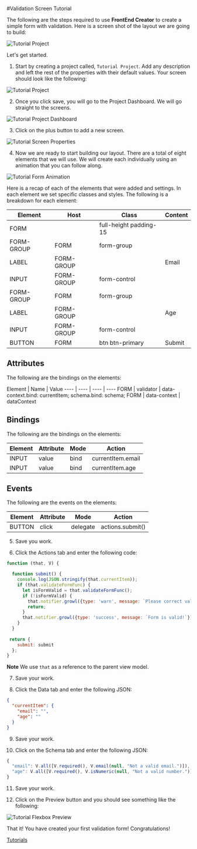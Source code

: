 #Validation Screen Tutorial

The following are the steps required to use **FrontEnd Creator** to create a simple form with validation. Here is a screen shot of the layout we are going to build:

![Tutorial Project](../images/tutorials/tutorial-validation-designer.png)

Let's get started.

1. Start by creating a project called, `Tutorial Project`. Add any description and left the rest of the properties with their default values. Your screen should look like the following:

  ![Tutorial Project](../images/tutorials/tutorial-project.png)

2. Once you click save, you will go to the Project Dashboard. We will go straight to the screens.

  ![Tutorial Project Dashboard](../images/tutorials/tutorial-project-dashboard.png)

3. Click on the plus button to add a new screen.

  ![Tutorial Screen Properties](../images/tutorials/tutorial-validation-screen-properties.png)
  
4. Now we are ready to start building our layout. There are a total of eight elements that we will use. We will create each individually using an animation that you can follow along.

  ![Tutorial Form Animation](../images/tutorials/tutorial-validation-screen.gif)

  Here is a recap of each of the elements that were added and settings. In each element we set specific classes and styles. The following is a breakdown for each element:

  Element | Host | Class | Content
  ---- | ---- | ---- | ----
  FORM |  | full-height padding-15 | 
  FORM-GROUP | FORM | form-group | 
  LABEL | FORM-GROUP |  | Email
  INPUT | FORM-GROUP | form-control | 
  FORM-GROUP | FORM | form-group | 
  LABEL | FORM-GROUP |  | Age
  INPUT | FORM-GROUP | form-control | 
  BUTTON | FORM | btn btn-primary | Submit

  ## Attributes
  The following are the bindings on the elements:

  Element | Name | Value
  ---- | ---- | ---- | ----
  FORM | validator | data-context.bind: currentItem; schema.bind: schema; 
  FORM | data-context | dataContext

  ## Bindings
  The following are the bindings on the elements:

  Element | Attribute | Mode | Action
  ---- | ---- | ---- | ----
  INPUT | value | bind | currentItem.email
  INPUT | value | bind | currentItem.age

  ## Events
  The following are the events on the elements:

  Element | Attribute | Mode | Action
  ---- | ---- | ---- | ----
  BUTTON | click | delegate | actions.submit()

5. Save you work.

6. Click the Actions tab and enter the following code:

  ```javascript
  function (that, V) {

    function submit() {
      console.log(JSON.stringify(that.currentItem));
      if (that.validateFormFunc) {
        let isFormValid = that.validateFormFunc();
        if (!isFormValid) {
          that.notifier.growl({type: 'warn', message: `Please correct validation errors!`});
          return;
        }
        that.notifier.growl({type: 'success', message: `Form is valid!`});    
      }
    }
    
   return {
      submit: submit
    };
  }
  ```

  **Note** We use `that` as a reference to the parent view model.

7. Save your work.

8. Click the Data tab and enter the following JSON:

  ```json
  {
    "currentItem": {
      "email": "",
      "age": ""
    }
  }
  ```

9. Save your work.

10. Click on the Schema tab and enter the following JSON:

  ```javascript
  {
    "email": V.all([V.required(), V.email(null, "Not a valid email.")]),
    "age": V.all([V.required(), V.isNumeric(null, "Not a valid number.")])
  }
  ```

11. Save your work.

12. Click on the Preview button and you should see something like the following:

  ![Tutorial Flexbox Preview](../images/tutorials/tutorial-validation-preview.gif)

That it! You have created your first validation form! Congratulations!

[ Tutorials ](tutorials/tutorials)

